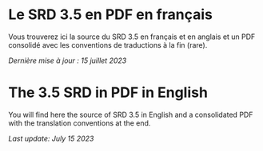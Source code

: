 # Le SRD 3.5 en PDF en français

Vous trouverez ici la source du SRD 3.5 en français et en anglais et un PDF consolidé avec les conventions de traductions à la fin (rare).

*Dernière mise à jour : 15 juillet 2023*

# The 3.5 SRD in PDF in English

You will find here the source of SRD 3.5 in English and a consolidated PDF with the translation conventions at the end.

*Last update: July 15 2023*



